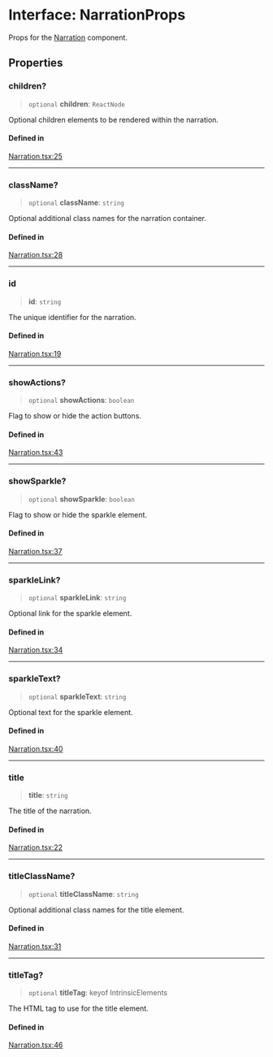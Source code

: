 # Interface: NarrationProps

Props for the [Narration](../functions/Narration.md) component.

## Properties

### children?

> `optional` **children**: `ReactNode`

Optional children elements to be rendered within the narration.

#### Defined in

[Narration.tsx:25](https://github.com/edspencer/narrator-ai/blob/a6eb3765f534f72fc19b7120983a9fa75cbc1995/packages/react/src/Narration.tsx#L25)

***

### className?

> `optional` **className**: `string`

Optional additional class names for the narration container.

#### Defined in

[Narration.tsx:28](https://github.com/edspencer/narrator-ai/blob/a6eb3765f534f72fc19b7120983a9fa75cbc1995/packages/react/src/Narration.tsx#L28)

***

### id

> **id**: `string`

The unique identifier for the narration.

#### Defined in

[Narration.tsx:19](https://github.com/edspencer/narrator-ai/blob/a6eb3765f534f72fc19b7120983a9fa75cbc1995/packages/react/src/Narration.tsx#L19)

***

### showActions?

> `optional` **showActions**: `boolean`

Flag to show or hide the action buttons.

#### Defined in

[Narration.tsx:43](https://github.com/edspencer/narrator-ai/blob/a6eb3765f534f72fc19b7120983a9fa75cbc1995/packages/react/src/Narration.tsx#L43)

***

### showSparkle?

> `optional` **showSparkle**: `boolean`

Flag to show or hide the sparkle element.

#### Defined in

[Narration.tsx:37](https://github.com/edspencer/narrator-ai/blob/a6eb3765f534f72fc19b7120983a9fa75cbc1995/packages/react/src/Narration.tsx#L37)

***

### sparkleLink?

> `optional` **sparkleLink**: `string`

Optional link for the sparkle element.

#### Defined in

[Narration.tsx:34](https://github.com/edspencer/narrator-ai/blob/a6eb3765f534f72fc19b7120983a9fa75cbc1995/packages/react/src/Narration.tsx#L34)

***

### sparkleText?

> `optional` **sparkleText**: `string`

Optional text for the sparkle element.

#### Defined in

[Narration.tsx:40](https://github.com/edspencer/narrator-ai/blob/a6eb3765f534f72fc19b7120983a9fa75cbc1995/packages/react/src/Narration.tsx#L40)

***

### title

> **title**: `string`

The title of the narration.

#### Defined in

[Narration.tsx:22](https://github.com/edspencer/narrator-ai/blob/a6eb3765f534f72fc19b7120983a9fa75cbc1995/packages/react/src/Narration.tsx#L22)

***

### titleClassName?

> `optional` **titleClassName**: `string`

Optional additional class names for the title element.

#### Defined in

[Narration.tsx:31](https://github.com/edspencer/narrator-ai/blob/a6eb3765f534f72fc19b7120983a9fa75cbc1995/packages/react/src/Narration.tsx#L31)

***

### titleTag?

> `optional` **titleTag**: keyof IntrinsicElements

The HTML tag to use for the title element.

#### Defined in

[Narration.tsx:46](https://github.com/edspencer/narrator-ai/blob/a6eb3765f534f72fc19b7120983a9fa75cbc1995/packages/react/src/Narration.tsx#L46)
